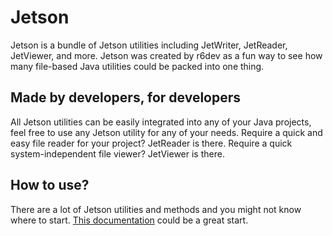 # Jetson
Jetson is a bundle of Jetson utilities including JetWriter, JetReader, JetViewer, and more. Jetson was created by r6dev as a fun way to see how many file-based Java utilities could be packed into one thing.
## Made by developers, for developers
All Jetson utilities can be easily integrated into any of your Java projects, feel free to use any Jetson utility for any of your needs. Require a quick and easy file reader for your project? JetReader is there. Require a quick system-independent file viewer? JetViewer is there.
## How to use?
There are a lot of Jetson utilities and methods and you might not know where to start. [This documentation](https://github.com/r6dev/Jetson/wiki/Getting-started-with-Jetson-for-developers) could be a great start.
